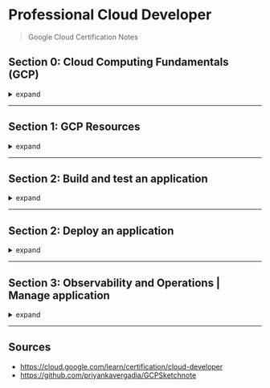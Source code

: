# Professional Cloud Developer
> Google Cloud Certification Notes

## Section 0: Cloud Computing Fundamentals (GCP)
<details>
    <summary>expand</summary>

> course: Cloud Fundamentals

### Cloud Computing
- On Demand Computing (pool allocation by the provider)
- Self Service
- Access over Internet
- flexible/elastic resources (scalability)
- pay per use only

#### IaaS (Infrastructure as a Service)
- Compute
- Storage
- Network
- pay for allocation

#### PaaS (Platform as a Service)
- more abstraction than IaaS
- JRE, Database, Runtime, Development Stack
- pay for usage

#### SaaS (Software as a Service)
- Service in the Cloud
- consumed by internet users
- e.g. gmail, dropbox etc.

#### Serverless
- Servers/Infrastructure managed by others
- focus on code
- Cloud Functions / Cloud Run

### Google Network
#### Locations
- North America
- South America
- Europe
- Asia
- Australia

#### Regions
- independent geographic area
- e.g. London, Frankfurt etc.
- composed zones (1 region = 3 zones)

#### Zones
- separated spaces in one region
- location where resources are deployed

### Google Infrastructure Security
#### Hardware
- custom designed Hardware and Security Chips
- Secure Boot Stack
- Access Control for Datacenter

#### Services
- Encrypted Communication

#### User
- multi level security controls

#### Internet Communication Layer
- Front End Security
- DoS Protection

#### Operational Security Layer
- Intrusion Detection
- Reducing Insider Risks
- enforces second factor security
- Software Development best practises
- Bug Bounty Program

### Pricing and Billing
- [Online Pricing Calculator](https://cloud.google.com/products/calculator)
- defining Budgets to Account or Project level
- create Alerts for thresholds
- view reports and billing dashboards
- quotas limit erroneous applications to produce unwanted load

#### Quotas
- applied to Project level
- Rate Quotas
    - reset after specific time
    - e.g. 1000 requests/s (reset each second)
- Allocation Quotas
    - set max number of resources for project
    - e.g. max 5 VPCs

### GCP Hierarchy
1. Organization node (root node | overall policies)
2. Folder (assign policies | create hierarchy e.g. business departments)
3. Project (e.g. API, Billing, Collaborators, Google Services)
    - Project ID (globally unique)
    - Project Name (not unique)
    - Project Number (internally used by google)
4. Resources (belongs to one project | e.g. VM, Storage etc.)

### IAM and Authentication
#### IAM - Identity and Access Management
> course: Cloud Fundamentals + Securing and Integrating Components of your Application
- [Overview](https://cloud.google.com/blog/topics/developers-practitioners/cloud-iam-google-cloud)
- Google Account, Google Group, Service Account or Cloud Identity Domain
- Control Permissions by using Roles
- Handling of Authentication and Authorization
- Members can be of type
	- Google Account
	- Service Account (technical user identifier via email)
	- Google Group
	- Google Workspace Domain
	- Cloud Identity Domain
- Grant Access (allow actions) to Resource
- Permission naming: `<service>.<resource>.<verb>`
- Roles are a set of permissions
	- Basic
	- predefined
	- custom
- Client Libraries look for credentials in the environment
- Application Default Credentials (ADC) used to authenticate between applications
- Credentials lookup in the following order:
	- env variable: GOOGLE_APPLICATION_CREDENTIALS
	- check default service account
	- error
- IAM Policies
  - API calls are pre-checked by IAM policies (if they are allowed)
  - IAM policy has a list of policy bindings (always attached to a resource e.g. roles/pubsub.subscriber)
  - policy binding: binds member/identity to a role
  - member can have multiple roles granted
  - member/identity can be a user, group or a service account

#### [Roles](https://cloud.google.com/iam/docs/understanding-roles)
> = collections of permissions
- Basic Role
    - Owner (all permissions)
    - Editor (read/write)
    - Viewer (read only)
    - Billing Admin (read only + billing)
- Predefined Role
    - typical job roles tailored to specific resources
- Custom Role
    - define custom tailored roles
    - only applicable project or organization level

#### OAuth 2.0 Access
- app requests access to resources
- user will be prompted for consent
- if consent provided, app can request credentials from auth server
- app can use credentials to access resources on behalf of the user

#### Identity-Aware Proxy (IAP)
- controls access and verifies user identity
- Applications and Resources can only be accessed via IAP with correct user and IAM role

```mermaid
flowchart TD
1((User)) --> 2((IAP))
2 --> 3(Google_Authentication)
3 --> 4(IAM_Authorization)
4 --> 5(Access)
```

#### Identity Authentication
- using Identity Platform API
- add Provider from available Provider (SDK) list
- add authorized domain
- configure users
- configure application via apiKey and authDomain
- authenticate via Client Library

### Service Accounts
- functional/service user
- Permissions defined by IAM Policies

### Interactions with GCP
- Google Cloud Console (GUI)
- Google Cloud SDK and -Shell (gcloud, gsutil, bq)
    - Cloud Shell (online shell via GUI)
- API (programmatic interaction)
- Client Libraries (e.g. python, node, hava, go etc.)
- Cloud Code Plugin for IDE
- Cloud Mobile App (GUI for mobile devices)

</details>

---

## Section 1: GCP Resources
<details>
    <summary>expand</summary>

> course: Cloud Fundamentals + Getting Started With Application Development + Application Development with Cloud Run

### Cloud Source Repositories
- Git in the Cloud

### Cloud Build
- [Overview](https://github.com/priyankavergadia/GCPSketchnote/raw/main/images/CloudBuild.jpg)
- fully managed service for build pipelines
- creates docker image and push to Cloud Container Registry
- build configuration file specifying steps of the pipeline (yaml or json)
- each build step is a docker container
- build status notifications can be published via pubsub

### Cloud Networking
- [Overview](https://cloud.google.com/blog/topics/developers-practitioners/google-cloud-networking-overview)

#### VPC - Virtual Private Cloud
> secure, individual, private cloud-computing model hosted in a public cloud
- segmenting networks
- using firewall rules to restrict access
- combines scalability of public cloud and data isolation of private cloud
- create static routes to forward traffic to specific destinations
- VPCs are global and can have subnets (regional) worldwide
- Routing Tables (forward traffic from/to instances)
- Firewall (restrict access, rules by using tags e.g. `web` = 80,443 IN allow)
- VPC Peering allows connection between VPCs to exchange traffic
- Shared VPC tied to IAM policy
- offers Load balancing

##### Connect VPC to other Networks (e.g. On Premise)
- [Overview](https://cloud.google.com/blog/topics/developers-practitioners/choosing-network-connectivity-option-google-cloud)
- VPN Connection
- Direct Peering over PoP (Points of Presence)
- Carrier Peering (if not already in PoP)
	  - On Premise Network Connection via Service Provider's Network
	  - not covered by Google SLA
- Dedicated Interconnect (direct Connection to Google)
- Partner Interconnect

#### Cloud NAT
- [Overview](https://cloud.google.com/blog/topics/developers-practitioners/cloud-nat-explained)
- provides outgoing connectivity to resources without external IP
- regional resource (per network)

#### Cloud Load Balancing
- [Overview](https://cloud.google.com/blog/topics/developers-practitioners/what-cloud-load-balancing)
- distribute traffic over instances
- managed Service by google
- cross-region load balancing

#### GLB - Global Load Balancer
- handles load balancing across regions (globally)
- Request from the client -> Frontend -> URL Map -> Backend Service -> Cloud Armor -> NEG -> Backend
- handles traffic from the internet
- consists of: frontend, url map and backend service

##### Frontend
- HTTPs Proxy (SSL management via Google or custom) - forwards request to URL Map
- Forwarding rule (bind IP address to HTTPs Proxy)
- can choose static IP address

##### URL Map
- global resource
- provides host- and path-based routing to backend services

##### Backend Services
- contains all the services that handle incoming requests
- global resource
- can be a collection of backends (regional)
- Cloud Storage Buckets are no Backend Service
- Cloud CDN is enabled at the level of a backend service

##### Serverless NEG - Network Endpoint Group
- regional resource
- (adapter) backend type for serverless products

##### Backend
- regional resource
- Service that handles incoming requests (e.g. Cloud Run)

#### Google Cloud Armor
- [Overview](https://raw.githubusercontent.com/priyankavergadia/GCPSketchnote/main/images/CloudArmor.png)
- integrated in GLB
- enabled on the level of a backend service
- filter using policy rules, like:
	- allow/deny IP (range)
	- allow/deny url path
	- allow/deny request method
	- etc.
- preconfigured rules to prevent:
	- XSS (cross-site scripting)
	- SQL injection
	- local/remote file inclusion attacks
	- RCE (remote code execution) attacks

#### Cloud CDN (Content Delivery Network)
- [Overview](https://github.com/priyankavergadia/GCPSketchnote/raw/main/images/CloudCDN.jpg)
- provide end user with content, quickly
  - cacheable (static) content (Edge Caching)
  - low network latency
- enabled on the backend service
- 3 modes
	- cache headers: control caching and expiration via response headers (default)
	- cache all static content: like fonts, images, audio, video etc.
	- cache all: unconditionally caching everything
- benefits:
	- increase content availability
	- improve performance
	- lower costs for backend (handling cached requests)

#### Cloud DNS
- [Overview](https://cloud.google.com/blog/topics/developers-practitioners/cloud-dns-explained)
- managed DNS Service
- low latency, highly availability

---

### Google API Tools
- [Overview](https://cloud.google.com/blog/topics/developers-practitioners/api-management-google-cloud)
- **Cloud Endpoints**
	- Distributed API management system
	- OpenAPI Specification
	- Supports Apps in App Engine, GKE and GCE
- **API Gateway**
	- Secure Access to backend services via REST API
	- Clients consume REST APIs to implement standalone apps
- **Apigee Edge**
	- Focus on Business Functions (rate limiting, quotas, analytics)
	- often B2B
	- Backend Services don't need to be in GCP, often use to take apart legacy apps

#### Cloud Endpoints
- Implement API Gateways using Cloud Endpoints
- API Management (Cloud Endpoint)
	- Interface definition (OpenAPI, gRPC API)
	- Authentication and Authorization (Service- and User Authentication)
	- Logging and monitoring (Cloud Logging, Cloud Trace)
	- Management and Scalability (Service Management / -Control / - Proxy)
- Cloud Endpoints supports REST and gRPC API's
- User Authentication
	- via Firebase, Auth0, Google Authentication or custom Auth
	- after user signed in, auth provider sends signed JWT to Cloud Endpoints
- Server to Server Authentication
	- Google ID Token for signing the Request
- Monitoring of API in Cloud Endpoints Dashboard
- Developer Portal (Cloud Endpoints Portal)

#### API Gateway
- fully managed
- uses gRPC
- inexpensive
- scalable and flexible deployment
- less control than Cloud Endpoints
- Service Proxy required for services outside GCP

#### Apigee API Platform
- API Management Platform for designing, securing and scaling API's
- Proxy API anywhere (not just GCP)
- Legacy apps can be hidden behind API facade
- more expensive
- not appropriate for simple API use cases

---

### Cloud Storage
- [Overview](https://cloud.google.com/blog/topics/developers-practitioners/all-you-need-know-about-cloud-storage)
- Object Storage organized in Buckets
- stored as binary (BLOB)
- immutable
- access via URL's (integrates well with web-technologies)
- Use Cases
	- Website Content
	- Archival & Disaster Recovery
	- Direct Download
- Access Control via IAM Roles
- Lifecycle control
- Storage Types
	- Standard (frequently accessed)
	- Nearline (infrequently access data e.g. once a month)
	- Coldline Storage (low cost of Nearline, access once every 90 days)
	- Archive Storage (lowest cost, access once a year, disaster recovery)
- Object Storage (BLOB)
- HTTP access
- Structure: Projects -> Buckets -> Objects
- Bucket names are global (unique) and publicly visible
- Storage Classes
	- Standard
  - no minimum
  - frequently accessed data
  - low data access costs / high storage cost
	- Nearline
  - minimum: 30 days
  - e.g. moderate accessed data backup
	- Coldline
  - minimum: 90 days
  - e.g. infrequently accessed data
    - Archive
    - minimum: 365 days
    - e.g. disaster recovery
    - high data access costs / low storage costs
- strongly consistent Storage operations
	- read-after-write
	- read-after-delete
	- bucket/object listing
	- granting access
- eventually consistent Storage operations
	- revoking access
	- publicly readable caches objects
- Access
	- Cloud Identity (IAM) - Bucket level access
	- Access Control Lists (ACL) - fined-grained Object level access controls
	- Signed Urls - time limited r/w access
	- Signed Policy Documents - specify what can be uploaded to a bucket
	- Firebase Security Roles - access control for mobile and web apps using Firebase SDK
- Best Practises
	- large objects can be uploaded in chunks (parallel) and combined to a composite object
	- on 429 and 5xx responses, clients should use truncated exponential backoff for periodically retry
	- CORS permissions can be set on bucket
	- Storage location should be local to consumers
	- use TLS for Transport and use HTTPS library with server certificate validation
	- manage access via groups, not individually
	- Validate Data transferred from/to bucket via CRC32c or MD5 checksum
- offer multi-regional access
- can be accessed from multiregional backend services
- **ideal for**: large or rarely accessed data (images and videos) or static website content

---

### Database Overview
- [which database should I use?](https://cloud.google.com/blog/topics/developers-practitioners/your-google-cloud-database-options-explained)

#### Cloud SQL
- [Overview](https://cloud.google.com/blog/topics/developers-practitioners/what-cloud-sql)
- fully managed relational Databases (e.g. MySQL, Postgres etc.)
- auto patch / backups
- MySQL, PostgreSQL, SQL Server
- **ideal for**: structured data

##### Cloud SQL with Cloud Run
- Cloud SQL Auth Proxy Client is managed by Cloud Run
- Handling transactions while Cloud Run scales up:
  - limit max instances of Cloud Run
  - pick the right Cloud SQL instance size
  - use connection pooling
  - always: monitor Cloud SQL instance
```mermaid
flowchart TD
1(Application) --> 2(Cloud SQL Auth Proxy Client)
2 -- SA access token --> 3(Cloud SQL Auth Proxy Server)
3 --> 4(IAM)
4 --> 5(Cloud SQL Database Server)
```

#### Cloud Spanner
- [Overview](https://cloud.google.com/blog/topics/developers-practitioners/what-cloud-spanner)
- fully managed, mission-critical relational Database
- scales horizontally
- transactional consistency (strongly consistent)
- "speaks" SQL with joins and secondary indexes
- high availability
- high IO per second
- global scale, high availability (99,999% SLA)
- multi-region replication / offer multi-regional access
- can be accessed from multiregional backend services
- supports interleaf tables (child rows are inserted into the adjacent parent row for faster parent-child join queries)
- **ideal for**: high transactions with scale and consistency requirements

#### Cloud Firestore (/ Datastore)
- [Overview](https://cloud.google.com/blog/topics/developers-practitioners/all-you-need-know-about-firestore-cheatsheet)
- managed, serverless
- NoSQL, document oriented (key-value)
- Documents organized into collections
- horizontally scalable
- offer multi-regional access
- can be accessed from multiregional backend services
- Usage: mobile and web apps, web and server development

  Datastore:
- Firestore in Datastore mode
- Native Firestore Features cannot be used with datastore mode
- Usage: Server Applications
- Objects are called "**Entities**"
- Group of Entities are called "**Kind**"
- Entities have a unique **key**: unique identifier of (Namespace, Kind, Id, optional:Ancestor Path)
- Values / Fields of Entities are called **Properties**
- Indexes
	- Build in index (for each property)
	- Composite index (combined property index for more complex queries - cause more latency as of consistency)
- For complex queries on large (non indexed) datasets, use BigQuery
- Do not index Properties with monotonically increasing values (such as timestamp)
- Queries are more restrictive that relational databases (like joins)
- Naming based on UTF-8 Characters
- Usage:
	- batch r/w/d operations
	- rollback failed transactions
	- use asynchronous calls
	- use allocateId() method to create ID and avoid hotspots by monotonically increasing numbers

| Features\Mode                   | Native Mode                                                | Datastore Mode                 |
|---------------------------------|------------------------------------------------------------|--------------------------------|
| mobile and web client libraries | :heavy_check_mark:                                         | :x:                            |
| real-time and offline features  | :heavy_check_mark:                                         | :x:                            |
| **ideal for**:                  | mobile, web, IoT, real-time applications (no heavy writes) | Server Apps (heavy read/write) |

#### Memorystore (Redis or Memcached)
- [Overview](https://cloud.google.com/blog/topics/developers-practitioners/what-memorystore)
- for caching
- fully managed (like Redis or Memcached)
- requires VPC connector
- VPC connector scale up to access Memorystore
- **ideal for**:
	- high performance, scalable web applications
	- gaming
	- stream processing

#### BigQuery
- [Overview](https://cloud.google.com/blog/topics/developers-practitioners/query-big-bigquery-cheat-sheet)
- Enterprise Data Warehouse for analytics
- managed, serverless
- fast response times
- **ideal for**: big data processing / reporting (BI)

#### Cloud BigTable
- [Overview](https://cloud.google.com/blog/topics/developers-practitioners/how-big-cloud-bigtable)
- High Performance NoSQL big data database
- handle massive workloads at low latency
- scale billions of rows
- store TB to PB of data
- fast lookup and write speed
- **ideal for**: Operational and Analytical Applications ("flat" heavy read/write)
- Use Cases
	- 1TB+ of (semi-)structured data
	- high throughput or rapidly changing data
	- NoSQL data
	- time series or semantic ordering data
	- asynchronous batch or synchronous real-time processing
	- machine learning algorithms on data

---

### Compute Options
- [Overview](https://cloud.google.com/blog/topics/developers-practitioners/where-should-i-run-my-stuff-choosing-google-cloud-compute-option)

### Reminder: Containerization and Kubernetes (not GCP specific)
<details>
    <summary>expand</summary>

#### Containerization
- Container is a box containing partition, code and dependencies
- portable Code and OS/Hardware of Host is a black box
- starts as quickly as a process
- requires container runtime

#### Kubernetes
- Manage and orchestrate containers in a cluster with open source Kubernetes
- support of stateless and stateful apps
- consists of: **Control Plane**, **Nodes**, **Pods**
	- Kubernetes Cluster contains nodes which contain pods
	- Pod (smallest unit) = Running Process/App
	- Service (load balanced pods) - stable Endpoint
- Automation of: deployment, scaling, load balancing, logging, monitoring
- Efficiency: Containers are placed based on Compute Nodes their Hardware Requirements
- Declarative: Explain what the goal state looks like
	- Declaration by Configuration File (deployment.yml)
	- achieve and maintain desired state with watch loop
- Self-Healing: Automatically replaces unhealthy or failed containers
- `kubectl` cli: `kubectl` `[command]` `[type]` `[name]` `[flags]`
  - e.g. kubectl get pods
  - e.g. kubectl get pod myApp -n flux

##### Kubernetes Object Model
- each kubernetes managed item is an object
- contains attributes and state
- can be viewed or edited
- Object spec - desired state
- Object status - current state (provided by Control Plane)
- representation of a 'type' or **kind**

##### Control Plane
- consists of:
	- **kube-ApiServer:**
		- accepts commands for view/change of cluster
	- **kubectl:**
		- connect to kube-ApiServer
		- communicating using the Kubernetes API
		- authenticating
		- managed admission control
	- **etcd:**
		- clusters database
		- store state of the cluster
		- cluster configuration / nodes / pods
	- **kube scheduler:**
		- schedule pods onto the nodes
	- **kube controller manager:**
		- continuously monitors cluster for desired state
		- attempt to make changed achieving the desired state
	- **kube cloud manager:**
		- manages controllers that interact with underlying cloud providers

##### Nodes
- each contains a
	- **kublet:** (kubernetes agent)
		- kube-ApiServer connects to kubelet (e.g. start pod)
		- kublet reports back
	- **kube-proxy**
		- maintain network connectivity among pods

##### Manifest declaration
Pod definition explained:
```yaml
apiVersion: v1 #kubernetes api version  
kind: Pod #object
metadata: # identifier object name, unique id and optional namespace
  name: nginx #unique string per namespace
  	#uid: 4dd... #generated by kubernetes 
  labels: #key value pairs that tag objects
    app: nginx
	env: dev
```

Example Deployment Configuration for 3 nginx pods
```yaml
apiVersion: apps/v1  
kind: Deployment
metadata:
  name: nginx-deployment
  labels:
    app: nginx
spec:
  replicas: 3 #scale
  selector:
    matchLabels:
      app: nginx
    spec:
      containers:
      - name: nginx
        image: nginx:latest
```

</details>

---

#### [Compute Engine - VM's](https://cloud.google.com/blog/topics/developers-practitioners/where-should-i-run-my-stuff-choosing-google-cloud-compute-option)
- [Overview](https://cloud.google.com/blog/topics/developers-practitioners/what-compute-engine-use-cases-security-pricing-and-more)
- most flexibility
- most operational effort
- billed by second
- automatically applies sustained-use discount
- committed-use discounts
- Preemptive/Spot VM'ss
	- Preemptive VM's up to 24h (e.g. for large compute and batch jobs)
	- Spot VM's no max runtime
- bring your own OS or use predefined (community) images
- **ideal for**: lift-and-shift migrations

#### [Google Kubernetes Engine (GKE)](https://cloud.google.com/blog/topics/developers-practitioners/where-should-i-run-my-stuff-choosing-google-cloud-compute-option)
- [Overview](https://cloud.google.com/blog/topics/developers-practitioners/container-story-google-kubernetes-engine)
- managed Kubernetes Cluster by Google
  - reduces operational effort in comparison to non-managed Kubernetes Cluster
  - low operational costs
- Control Plane (managed by google)
- Worker Nodes (auto-patched by google)
- Pod - Group of Container that shares Network and Storage on the Node (auto-scaled by google)
- User responsibilities:
	- Node provisioning and management
	- security and networking configuration
- `GKE Autopilot` (fully managed kubernetes with even less operational effort)
	- auto provision nodes
	- auto applying security and network best practises
- Hybrid or Multi-Cloud applications possible (e.g. partial On-Premise services)
- allows using non-HTTP protocols

#### Hybrid- or Multi-Cloud (Anthos)
> course: Hybrid Cloud Modernizing Applications with Anthos
- [Overview](https://cloud.google.com/blog/topics/developers-practitioners/what-are-my-hybrid-and-multicloud-deployment-options-anthos)
- Parts of Infrastructure On-Premise and using Cloud Infrastructure
- Anthos = Googles Hybrid- or Multi-Cloud Solution
- Anthos uses Kubernetes and GKE On-Premise

##### Migrate for Anthos and GKE / Migrate to containers
- [Migration Overview](https://cloud.google.com/blog/topics/developers-practitioners/how-does-anthos-simplify-hybrid-multicloud-deployments)
- extract, migrate and modernize applications to deploy to Cloud Run, GKE or Anthos
- automated tool
- extracts application elements of the VM

##### StratoZone
- collects data related to machines, performance, capacity, network and utilization
- qualify workloads
- suggest cloud resources to lift-and-shift

##### Fit Assessment Tool
- verifies fitness for containerization
- collects data and generates report to evaluate how much of a 'good fit' a workload is for modernization (Cloud)
- excellent fit / good fit / fit with work before migrating / no fit

#### Cloud App Engine
- [Overview](https://cloud.google.com/blog/topics/developers-practitioners/ultimate-app-engine-cheat-sheet)
- Only write code in self-contained workloads
- fully managed serverless compute engine
- automatically provision servers and rapid scale on demand
- limited Languages and Framework Support
- SDK for local development (local emulation)
- Standard and Flexible environment:
  - Standard (Containers (Java, Python, PHP, Node.js or Ruby), no SSH access)
      - restricted to certain languages
      - for non containerized applications
      - fast scaling up: ideal for spikes in traffic
      - scaling down after 15 minutes of inactivity
      - pay based on computer instanced running
      - no management required
  - Flexible (Custom Configuration (custom Docker Image) (managed Compute Engine VM), SSH access)
      - no restricted languages
      - requires containerized application
      - better for sustained traffic
      - slower scaling up
      - no scale down to zero
  - Cloud Run is the best of both environments

#### Cloud Run
- [Overview](https://cloud.google.com/blog/topics/developers-practitioners/cloud-run-story-serverless-containers)
- Serverless (Infrastructure management is abstracted away: Provisioning, Configuring, Managing) 
- regional service
- automatically provides HTTPS traffic, SSL Certificate, Url Endpoint
- no language/framework/tool restriction
- build on [Knative](https://knative.dev/)
- consists of:
  - **Service**
    - custom ressource definition
    - knative service
  - **Route**
    - maps service URL to specific revision
    - makes traffic splitting possible
  - **Configuration**
    - desired state
  - **Revisions**
    - Point In Time snapshot of a service
    - stores own autoscaling configuration
- Autoscaling (scales horizontally depending on traffic)
  - every service has an internal load balancer which provides scaling up and down services based on requests
  - max container instances count per service is limited to 1000
  - max concurrency can be set for configuring scaling conditions
  - if CPU usage is too high, max concurrency will be reduced temporarily
- only charges for use (CPU, Memory, Networking)
- `Write Code` -> `Build Image` -> `Run Image from Artifact Registry (GCR)`
- deploy stateless containers
  - one container per service
  - already built containers
  - Source Code build automatically as a container using Buildpacks
  - container must be in Artifact Registry
  - new versions (deployments) are called revisions
  - new revisions will receive all traffic after deployment (if it is healthy)
  - every service has a unique name and unique https address automatically generated
- revisions can be tagged (will be added as prefix to the unique url) - e.g. git commit id as tag -> tests can be executed against tagged revision first, before deploying to production
- traffic splitting:
	- traffic can be split over revisions
	- user requests can be handled by multiple split revisions (no guarantees of handling by the same revision)
- Container Lifecycle
	- Starting: starts your application (starts container FileSystem, runs entrypoint of the container, probes web endpoint, forward request)
	- Service Requests: serves web requests (only when there are active requests)
	- Idle: not handling web requests (no charging, throttle CPU to nearly zero)
	- Shutting down: stop application gracefully (cannot be controlled by the user - but application can handle SIGTERM signal to gain 10 seconds to stop gracefully e.g. for cleanup)
	- Stopped: Container is stopped
- IAM best practise:
	- default cloud run service account is Editor (Basic role)
	- create service account per cloud run service with the least necessary privilege (reduce exploitation risk)
- local emulator
	- available in gcloud, intellij etc.
	- `gcloud beta code dev`
- **ideal for**: stateless web and event based Applications (Storage, Pubsub, Http)

##### Ingress Proxy (Cloud Run)
- [Overview](https://cloud.google.com/run/docs/securing/ingress)
- handles traffic from internal environment
- 3 modes:
	- `INTERNAL`: only allows requests from VPC (does not allow requests from e.g. pubsub as those do not run in the VPC)
	- `INTERNAL AND LOAD BALANCING`: additionally to internal, it allows requests from GLB
	- `ALLOW ALL` (default): no restrictions

##### VPC Egress
- [Direct VPC egress](https://cloud.google.com/run/docs/configuring/vpc-direct-vpc) (preview as of Nov 23)
  - no VPC Access Connector necessary
  - supports max 100 instances
  - some features are not available with direct VPC
- [Serverless VPC Access](https://cloud.google.com/run/docs/configuring/vpc-connectors)
  - Cloud Run are not part of the VPC -> VPC connector is necessary
  - VPC access connector forwards requests between Cloud Run and the VPC
  - Control outbound traffic: Configure VPC egress settings
    - route all traffic through VPC connector (even if destination is external)
    - a) restrict outgoing requests via VPC networks firewall rules
    - b) use static outbound IP address instead one from the public pool (e.g. use case use static IP address for firewall allow rules)

##### IAM (Cloud Run)
- 2 use cases:
	- allow specific service accounts only
	- allow unauthenticated (public)
- specific Cloud Run: Cloud Run Invoker
- authenticated request:
	- Request with OIDC (Open ID Connect) token (=JWT token)
	- signed by google

##### Buildpacks
- Open Source Project
- convert source code into container image without a Dockerfile
- `pack` is a command line tool

#### Cloud Functions
- [Overview](https://cloud.google.com/blog/topics/developers-practitioners/learn-cloud-functions-snap)
- lightweight, event based, asynchronous computing
- restricted to certain languages
- no management of servers or containers
- small, single purpose function
- support: Node.js, Python, Go, Java, .Net, Ruby, PHP
- default timeout 60ec
- Priced based on function time running, request count and provisioned resources
- Use Cases: Small piece of code responding to an event. e.g.:
	- Webhooks (HTTP, Functions)
	- Lightweight ETL (Storage, Functions, Firestore)
	- IoT (PubSub, Functions)
- Invocation
	- Asynchronous (Background Function)
	- Synchronous (HTTP Function)

---

### Messaging / Event Communication

#### Pub/Sub
- [Overview](https://github.com/priyankavergadia/GCPSketchnote/raw/main/images/pubsub.jpg)
- managed messaging architecture for asynchronous (Service to Service) communication
- REST / gRPC / Apache Kafka Connector
- Publisher: creates / publishes messages
  - Publisher(s) publish to topic (n publishers : 1 topic)
  - Publisher does not need to worry about receiver
- Subscriber: receives messages
	- Subscriber(s) subscribe to topic (1 topic : n subscribers)
	- Push OR Pull Method
	- Pull
    - Pub/Sub guarantees the message will be delivered at least once
    - Receiver will send ACK if they received successfully
    - If Receiver exceeds deadline or responds with error HTTP response, message won't be ACK'ed
    - Retry with exponential backoff can be configured
    - Messages will be discarded if delivery fails before maximum retention time
    - Dead-Letter can be configured to store undelivered messages in a dead-letter topic
  - Subscriber controls rate of deliveries
  - allows parallel consumption of messages (higher throughput)
	- Push
  - Subscriber does not need to implement PubSub Client Library (consumes via HTTP POST Endpoint)
  - confirms read message with ACK (message will be deleted fom subscriptions-queue)
- Use Cases
	- topic as a buffer (store messages until downstream subscriber can consume increased amount)
	- multiple subscribers on one topic
- message-ordering can be enabled (increases latency)
- messages can be delivered more than once
	- prevention e.g. via message-ID recording
- **ideal for**: real-time messaging (e.g. click stream data, sensor data etc.)


#### Cloud Tasks
- Service to Service communication
- choose Cloud Tasks over Pub/Sub if one of the followings aspects are mandatory:
	- explicit rate controls (useful for external endpoint with certain request rate threshold)
	- longer timouts to respond to a message (> 10 min)
- message-ordering is not available
- no dead-letter functionality

#### EventArc
- managed service for **knative Eventing** (Event Processing)
  - broker: ensures every event find it's way to the consumer
  - trigger: used by the broker to decide which consumer gets this event
  - uses CloudEvent format
- build event driven architectures using EventArc as SaaS solution

---

### Cloud Workflows
- define workflows in configuration (yaml / json) file
- types
	- assign: sets variables (in memory)
	- call: performs web request and stores response (in memory) - authenticated by IAM
	- switch: decides based on what's in memory and branches to different flows
	- return: returns the in memory result and ends the workflow successfully
	- raise: ends the execution with an error
- can be triggered on a schedule by Cloud Scheduler
- automatically parses json
- predefined connectors are a convenient way of accessing cloud services
	- authentication
	- retry build-in
	- etc.
- retry policies can be configured

### Machine Learning Intelligence
> course: Securing and Integrating Components of your Application
- GCP offers pre-trained ML models
- available via REST calls
- no ML knowledge required

</details>

---

## Section 2: Build and test an application
<details>
    <summary>expand</summary>

> course: Getting Started With Application Development

### CI (Continuous Integration)
- Changes to the code will be automatically build and tested in a CI-Pipeline
- often combined with CD (Continuous Delivery/Deployment) | _(see Deploy-Section)_
- `Repository` -> `Build (and Test) System` -> `Deployment System` -> `Test/Production Environment`
- SecDevOps = Automate Security Checks in CI/CD

### (Code) Repository Solutions
- Google Cloud Code
- GitHub
- Gitlab
- Bitbucket
- etc.

### CI/CD Pipeline Solutions
- Google Cloud Build
- GitHub Actions
- Gitlab CI
- Jenkins
- Circle CI
- etc.

</details>

---

## Section 2: Deploy an application
<details>
    <summary>expand</summary>

> course: App Deployment, Debugging, and Performance + Application Development with Cloud Run

### CD - Continuous Delivery
- `Code` -> `Build` -> `Deploy (stage)` -> `Test` -> `Release (production)` -> `Monitor`
	- **Code**: `Google Cloud Source`, `GitHub`, `BitBucket` etc.
	- **Build**: `Google Cloud Build`, `Jenkins`, `GitHub Actions`, `Gitlab CI`, `CircleCI` etc.
	- **Deploy**: `Terraform`, `Ansible`, `Puppet`, `Chef` etc.
	- **Test**: Smoketest, Acceptance tests etc.\
	- **Release**: (same as deploy)
	- **Monitor**: Google Cloud Monitoring

### Deploy Solutions
- [Terraform](https://www.terraform.io/)
- [Ansible](https://www.ansible.com/)
- [Puppet](https://www.puppet.com/)
- [Chef](https://www.chef.io/)

### Terraform
- Infrastructure as Code (IaC)
- provision GCP resources
- HCL (Hashicorp Configuration Language)
- consistent result (terraform state)
- [Cloud Foundation Toolkit](https://cloud.google.com/foundation-toolkit) provide the best practises and templates: [GCP Terraform Modules](https://cloud.google.com/docs/terraform/blueprints/terraform-blueprints)

### Deployment Target Solutions
- Compute Engine
- GKE - Google Kubernetes Engine
- Cloud Run
- Cloud Functions
- App Engine

### Serving web traffic with custom domains
3 options:
- global: use global external HTTP(s) load balancer (e.g. to use Cloud CDN or Cloud Armor)
- internal: use firebase hosting (plan to stay in google cloud)
- custom: use custom domain mapping (straightforward but limited availability)

### Controlling Inbound traffic
- filter ingress traffic via
	- Google Cloud Armor
	- Ingress proxy
	- IAM

</details>

---

## Section 3: Observability and Operations | Manage application
<details>
    <summary>expand</summary>

> course: Getting Started With Application Development + Application Development with Cloud Run

### Observability
- [Overview](https://raw.githubusercontent.com/priyankavergadia/GCPSketchnote/main/images/CloudOps.jpg)
- Signals: Metrics, Logs, Trace
- Visualize and Analyze: Dashboards, Metrics/Logs Explorer, Service Monitoring, Health Checks, Profiler
- Incidents: Alerts, Error Reporting, SLO

### Monitoring
> "Collecting, Processing, Aggregating and displaying real-time quantitative data [...]"
> e.g. Query counts, Error counts, Processing times, Server lifetimes
> _Reference_: [Google's Site Reliability Engineering Book](https://landing.google.com/sre/books)

- Foundation of Application Reliability
- Build Dashboards
- Alert on SLO violation
- Metrics/ KPIs
    - Latency (e.g. Page Load, Response Time, Waiting Requests etc.)
    - Traffic (e.g. Requests, IO, Sessions, Transactions etc.)
    - Saturation - how full the service is / capacity of service (e.g. Memory, CPU, Disk etc.)
    - Errors (e.g. 400/500 HTTP Codes, Exceptions, Stack Traces etc.)
- Signal Data -> Aligned Data
- Predefined or Custom Metrics
- Visibility for Performance, Uptime, Overall Health (Uptime / Health checks)
- allow creation of Alerts

### SLI, SLO, SLA
#### SLI (Service Level Indicator)
> Monitoring Metric, measuring one aspect of service's reliability

- Number of good events / Count of all valid events

#### SLO (Service Level Objective)
> Combines SLI with target reliability

- SMART SLOs
- **S**pecific
- **M**easurable
- **A**chievable
- **R**elevant (to the user)
- **T**ime-bound

#### SLA (Service Level Agreement)
> Commitments made to your customers

- minimum level of service
- Alerting Threshhold higher than SLA

#### Logging
- Examine Logs via Google's Log Explorer 
  - System and App Logs
  - Log Search
  - Log based metrics
- logging agent is based on [fluentd](https://www.fluentd.org/)
- near real-time Analyzing
- Export as
	  - Files to GCS (Google Cloud Storage)
	  - Messages to PubSub
	  - Data into BigQuery
- Log Categories
	  - Audit (Admin Activity, Data Access, System Events, Access)
	  - Agent (Fluentd agent - logs from GCE, Containers etc.)
	  - Network (VPC flow, Firewall rules, NAT gateway)
	  - Service (StdOut/StdErr)

#### Error Reporting
- Error notification
- Error dashboard
- Crashes/Exceptions from Services
- Dedicated view for Errors and Stacktrace with navigation to log entry

#### Cloud Trace
- Latency reporting from distributed Applications
- Capture Traces from the Application (trace requests across services)
- Performance insights
- for identifying changes in performance to improve
- automatically collected from applications running on App Engine

#### Cloud Profiler
- Analyzing CPU and Memory consumption from an application
- Analyze Apps across GCP, On-Premise and other clouds
- Support for Java, Go, Python, Node.js
- Call hierarchy and resource consumption in interactive flame graph
- Usage: Install Profiling Agent on the VM where the app runs
- statistical profiler - agent is not always accurate

### Disaster Recovery
- develop and test disaster recovery scenarios regularly
- create recovery plans
- e.g. Scenarios
	- Zonal or Regional Failure
	- Deployment Rollback
	- Connectivity Failure
	- Corrupted Data -> Restore Data from Backup

</details>

---

## Sources
- https://cloud.google.com/learn/certification/cloud-developer
- https://github.com/priyankavergadia/GCPSketchnote